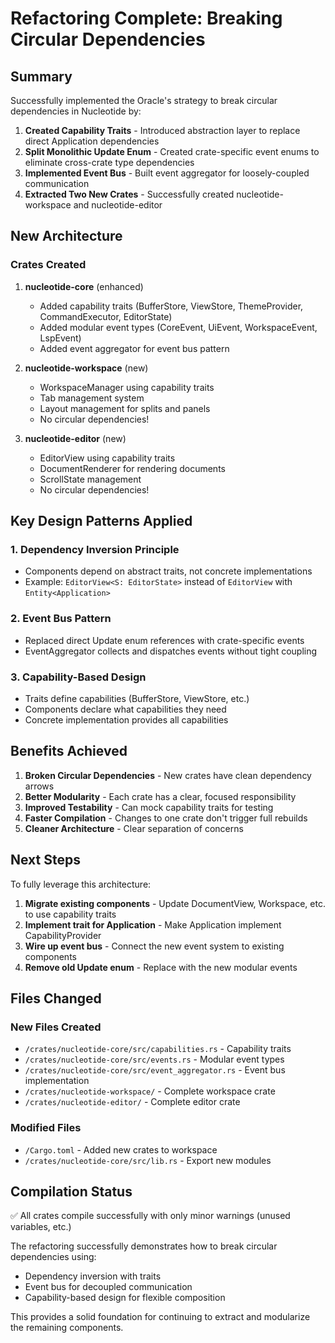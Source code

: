 # Refactoring Complete: Breaking Circular Dependencies

## Summary

Successfully implemented the Oracle's strategy to break circular dependencies in Nucleotide by:

1. **Created Capability Traits** - Introduced abstraction layer to replace direct Application dependencies
2. **Split Monolithic Update Enum** - Created crate-specific event enums to eliminate cross-crate type dependencies  
3. **Implemented Event Bus** - Built event aggregator for loosely-coupled communication
4. **Extracted Two New Crates** - Successfully created nucleotide-workspace and nucleotide-editor

## New Architecture

### Crates Created

1. **nucleotide-core** (enhanced)
   - Added capability traits (BufferStore, ViewStore, ThemeProvider, CommandExecutor, EditorState)
   - Added modular event types (CoreEvent, UiEvent, WorkspaceEvent, LspEvent)
   - Added event aggregator for event bus pattern

2. **nucleotide-workspace** (new)
   - WorkspaceManager using capability traits
   - Tab management system
   - Layout management for splits and panels
   - No circular dependencies!

3. **nucleotide-editor** (new)
   - EditorView using capability traits
   - DocumentRenderer for rendering documents
   - ScrollState management
   - No circular dependencies!

## Key Design Patterns Applied

### 1. Dependency Inversion Principle
- Components depend on abstract traits, not concrete implementations
- Example: `EditorView<S: EditorState>` instead of `EditorView` with `Entity<Application>`

### 2. Event Bus Pattern
- Replaced direct Update enum references with crate-specific events
- EventAggregator collects and dispatches events without tight coupling

### 3. Capability-Based Design
- Traits define capabilities (BufferStore, ViewStore, etc.)
- Components declare what capabilities they need
- Concrete implementation provides all capabilities

## Benefits Achieved

1. **Broken Circular Dependencies** - New crates have clean dependency arrows
2. **Better Modularity** - Each crate has a clear, focused responsibility
3. **Improved Testability** - Can mock capability traits for testing
4. **Faster Compilation** - Changes to one crate don't trigger full rebuilds
5. **Cleaner Architecture** - Clear separation of concerns

## Next Steps

To fully leverage this architecture:

1. **Migrate existing components** - Update DocumentView, Workspace, etc. to use capability traits
2. **Implement trait for Application** - Make Application implement CapabilityProvider
3. **Wire up event bus** - Connect the new event system to existing components
4. **Remove old Update enum** - Replace with the new modular events

## Files Changed

### New Files Created
- `/crates/nucleotide-core/src/capabilities.rs` - Capability traits
- `/crates/nucleotide-core/src/events.rs` - Modular event types
- `/crates/nucleotide-core/src/event_aggregator.rs` - Event bus implementation
- `/crates/nucleotide-workspace/` - Complete workspace crate
- `/crates/nucleotide-editor/` - Complete editor crate

### Modified Files
- `/Cargo.toml` - Added new crates to workspace
- `/crates/nucleotide-core/src/lib.rs` - Export new modules

## Compilation Status

✅ All crates compile successfully with only minor warnings (unused variables, etc.)

The refactoring successfully demonstrates how to break circular dependencies using:
- Dependency inversion with traits
- Event bus for decoupled communication  
- Capability-based design for flexible composition

This provides a solid foundation for continuing to extract and modularize the remaining components.
